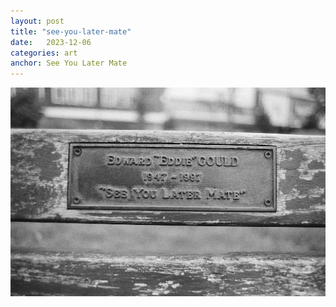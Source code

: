 ```yaml
---
layout: post
title: "see-you-later-mate"
date:   2023-12-06
categories: art
anchor: See You Later Mate
---
```


![see-you-later-mate](/img/arts/nikon-fm/batch-1-bw/see-you-later-mate.jpg)

